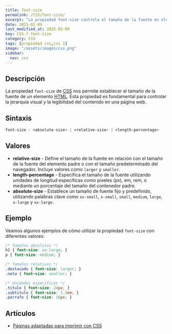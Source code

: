 ```yaml
---
title: font-size
permalink: /CSS/font-size/
excerpt: "La propiedad font-size controla el tamaño de la fuente en elementos HTML."
date: 2025-02-09
last_modified_at: 2025-02-09
key: CSS.f.font-size
category: CSS
tags: [propiedad css,css 1]
image: "/assets/images/css.png"
sidebar:
  nav: css
---
```


## Descripción


La propiedad `font-size` de [CSS](https://www.manualweb.net/css/) nos permite establecer el tamaño de la fuente de un elemento [HTML](https://www.manualweb.net/html/). Esta propiedad es fundamental para controlar la jerarquía visual y la legibilidad del contenido en una página web.


## Sintaxis


```css
font-size : <absolute-size> | <relative-size> | <length-percentage>
```


## Valores

- **relative-size** - Define el tamaño de la fuente en relación con el tamaño de la fuente del elemento padre o con el tamaño predeterminado del navegador. Incluye valores como `larger` y `smaller`.
- **length-percentage** - Especifica el tamaño de la fuente utilizando unidades de longitud específicas como píxeles (px), em, rem, o mediante un porcentaje del tamaño del contenedor padre.
- **absolute-size** - Establece un tamaño de fuente fijo y predefinido, utilizando palabras clave como `xx-small`, `x-small`, `small`, `medium`, `large`, `x-large` y `xx-large.`

## Ejemplo


Veamos algunos ejemplos de cómo utilizar la propiedad `font-size` con diferentes valores:


```css
/* Tamaños absolutos */
h1 { font-size: xx-large; }
p { font-size: medium; }

/* Tamaños relativos */
.destacado { font-size: larger; }
.nota { font-size: smaller; }

/* Unidades específicas */
.titulo { font-size: 24px; }
.subtitulo { font-size: 1.5em; }
.parrafo { font-size: 16px; }
```


## Artículos

- [Páginas adaptadas para imprimir con CSS](https://lineadecodigo.com/css/paginas-adaptadas-para-imprimir-con-css/)
